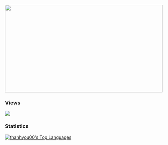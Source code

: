 
<!-- <div align="center"  style='border: 10px solid #ffffff'>

 </div>  -->


<!-- <div align="center">
<a href="https://github.com/thanhyou00">
    <img src="https://readme-typing-svg.herokuapp.com/?lines=☠;3000;Love+You+!&center=true&width=500&height=40"/>
</a>
 </div> -->
<img src="https://i.pinimg.com/originals/85/58/91/855891b6903caa72a5a7172a6c823345.gif" width=100% height=280 />

### Views

<a href="https://github.com/thanhyou00">
    <img src="https://komarev.com/ghpvc/?username=thanhyou00">
</a>

### Statistics
<!--     <a href="https://github.com/thanhyou00/github-readme-stats"><img alt="thanhyou00's Github Stats" src="https://github-readme-stats.vercel.app/api?username=thanhyou00&show_icons=true&count_private=true&theme=react&hide_border=true&bg_color=0D1117" /></a> -->
  <a align="right" href="https://github.com/thanhyou00/github-readme-stats"><img alt="thanhyou00's Top Languages" src="https://github-readme-stats.vercel.app/api/top-langs/?username=thanhyou00&langs_count=8&count_private=true&layout=compact&theme=react&hide_border=true&bg_color=0D1117" /></a>
  <br/>

<!-- 
### Languages -->

<!-- <p>    
<a href="https://developer.mozilla.org/en-US/docs/Web/JavaScript" target="_blank"> <img src="https://img.icons8.com/color/48/000000/javascript.png"/> </a> 
<a href="https://www.w3.org/html/" target="_blank"> <img src="https://img.icons8.com/color/48/000000/html-5.png"/> </a> 
<a href="https://www.w3schools.com/css/" target="_blank"> <img src="https://img.icons8.com/color/48/000000/css3.png"/> </a> 
<a href="https://www.java.com" target="_blank"> <img src="https://img.icons8.com/color/48/000000/java-coffee-cup-logo.png"/> </a>
<a href="https://www.w3schools.com/sql/" target="_blank"> <img src="https://img.icons8.com/color/48/000000/microsoft-sql-server.png"/> </a>  
<a href="https://www.python.org" target="_blank"> <img src="https://img.icons8.com/color/48/000000/python.png"/> </a> 
<a href="https://www.w3schools.com/cpp/" target="_blank"> <img src="https://img.icons8.com/color/48/000000/c-plus-plus-logo.png"/> </a>  
<a href="https://reactjs.org/" target="_blank"> <img src="https://img.icons8.com/color/48/000000/react-native.png"/> </a> 
<a href="https://getbootstrap.com" target="_blank"> <img src="https://img.icons8.com/color/48/000000/bootstrap.png"/> </a>
<a href="https://angular.io/" target="_blank"> <img src="https://img.icons8.com/color/48/000000/angularjs.png"/> </a>       
</p> -->
<!-- <br>
<p align="center">
    <a href="https://github.com/thanhyou00/github-readme-streak-stats">
        <img title="🔥 Get streak stats for your profile at git.io/streak-stats" alt="thanhyou00's streak" src="https://github-readme-streak-stats.herokuapp.com/?user=thanhyou00&theme=black-ice&hide_border=true&stroke=0000&background=060A0CD0"/>
    </a>
</p> -->

[youtube]: https://www.youtube.com/channel/UCJrZG7d10z_Xv2fPanjOvzA
[instagram]: https://www.instagram.com/thanhyou00
[twitter]: https://twitter.com/thanhyou00
